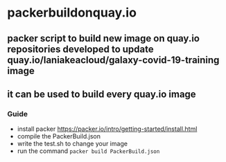 # packerbuildonquay.io
## packer script to build new image on quay.io repositories developed to update  quay.io/laniakeacloud/galaxy-covid-19-training image
## it can be used to build every quay.io image
### Guide

- install packer https://packer.io/intro/getting-started/install.html
- compile the PackerBuild.json
- write the test.sh to change your image 
- run the command `packer build PackerBuild.json`


 
